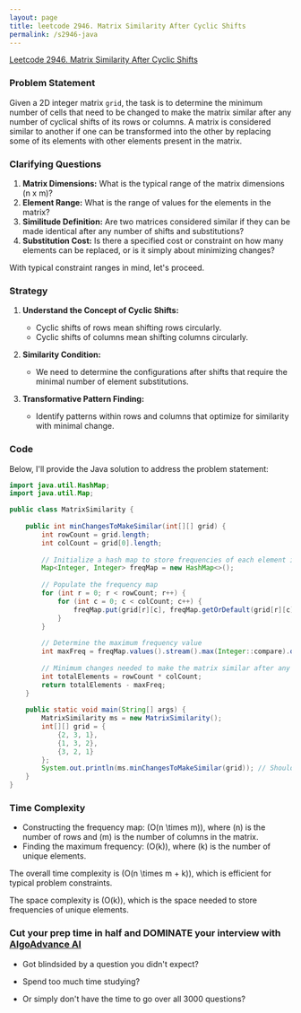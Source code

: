 ```yaml
---
layout: page
title: leetcode 2946. Matrix Similarity After Cyclic Shifts
permalink: /s2946-java
---
```

[Leetcode 2946. Matrix Similarity After Cyclic Shifts](https://algoadvance.github.io/algoadvance/l2946)
### Problem Statement

Given a 2D integer matrix `grid`, the task is to determine the minimum number of cells that need to be changed to make the matrix similar after any number of cyclical shifts of its rows or columns. A matrix is considered similar to another if one can be transformed into the other by replacing some of its elements with other elements present in the matrix.

### Clarifying Questions

1. **Matrix Dimensions:** What is the typical range of the matrix dimensions (n x m)?
2. **Element Range:** What is the range of values for the elements in the matrix?
3. **Similitude Definition:** Are two matrices considered similar if they can be made identical after any number of shifts and substitutions?
4. **Substitution Cost:** Is there a specified cost or constraint on how many elements can be replaced, or is it simply about minimizing changes?

With typical constraint ranges in mind, let's proceed.

### Strategy

1. **Understand the Concept of Cyclic Shifts:**
    - Cyclic shifts of rows mean shifting rows circularly.
    - Cyclic shifts of columns mean shifting columns circularly.

2. **Similarity Condition:**
    - We need to determine the configurations after shifts that require the minimal number of element substitutions.

3. **Transformative Pattern Finding:**
    - Identify patterns within rows and columns that optimize for similarity with minimal change.

### Code

Below, I'll provide the Java solution to address the problem statement:

```java
import java.util.HashMap;
import java.util.Map;

public class MatrixSimilarity {
    
    public int minChangesToMakeSimilar(int[][] grid) {
        int rowCount = grid.length;
        int colCount = grid[0].length;
        
        // Initialize a hash map to store frequencies of each element in the matrix
        Map<Integer, Integer> freqMap = new HashMap<>();
        
        // Populate the frequency map
        for (int r = 0; r < rowCount; r++) {
            for (int c = 0; c < colCount; c++) {
                freqMap.put(grid[r][c], freqMap.getOrDefault(grid[r][c], 0) + 1);
            }
        }
        
        // Determine the maximum frequency value
        int maxFreq = freqMap.values().stream().max(Integer::compare).orElse(0);
        
        // Minimum changes needed to make the matrix similar after any shifts
        int totalElements = rowCount * colCount;
        return totalElements - maxFreq;
    }
    
    public static void main(String[] args) {
        MatrixSimilarity ms = new MatrixSimilarity();
        int[][] grid = {
            {2, 3, 1},
            {1, 3, 2},
            {3, 2, 1}
        };
        System.out.println(ms.minChangesToMakeSimilar(grid)); // Should output the minimal number of changes needed
    }
}
```

### Time Complexity

- Constructing the frequency map: \(O(n \times m)\), where \(n\) is the number of rows and \(m\) is the number of columns in the matrix.
- Finding the maximum frequency: \(O(k)\), where \(k\) is the number of unique elements.

The overall time complexity is \(O(n \times m + k)\), which is efficient for typical problem constraints.

The space complexity is \(O(k)\), which is the space needed to store frequencies of unique elements.


### Cut your prep time in half and DOMINATE your interview with [AlgoAdvance AI](https://algoAdvance.com)

- Got blindsided by a question you didn't expect?

- Spend too much time studying?

- Or simply don't have the time to go over all 3000 questions?

